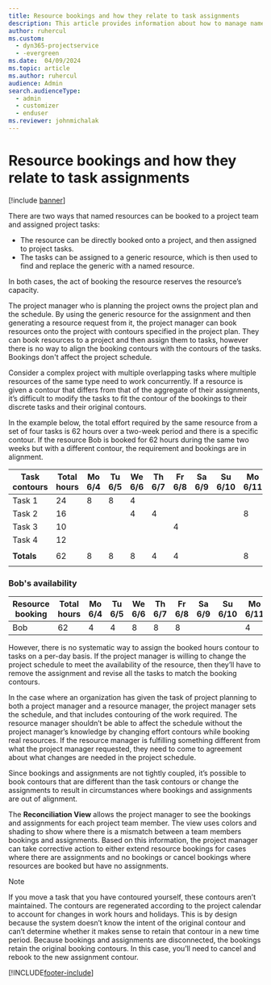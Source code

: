 ```yaml
---
title: Resource bookings and how they relate to task assignments
description: This article provides information about how to manage named resources, resource bookings and task assignments and how they relate to each other.
author: ruhercul
ms.custom: 
  - dyn365-projectservice
  - -evergreen
ms.date:  04/09/2024
ms.topic: article
ms.author: ruhercul
audience: Admin
search.audienceType: 
  - admin
  - customizer
  - enduser
ms.reviewer: johnmichalak
---
```

# Resource bookings and how they relate to task assignments

[!include [banner](../includes/psa-now-project-operations.md)]

There are two ways that named resources can be booked to a project team and assigned project tasks:

- The resource can be directly booked onto a project, and then assigned to project tasks.
- The tasks can be assigned to a generic resource, which is then used to find and replace the generic with a named resource. 

In both cases, the act of booking the resource reserves the resource’s capacity.

The project manager who is planning the project owns the project plan and the schedule. By using the generic resource for the assignment and then generating a resource request from it, the project manager can book resources onto the project with contours specified in the project plan. They can book resources to a project and then assign them to tasks, however there is no way to align the booking contours with the contours of the tasks. Bookings don't affect the project schedule.

Consider a complex project with multiple overlapping tasks where multiple resources of the same type need to work concurrently. If a resource is given a contour that differs from that of the aggregate of their assignments, it’s difficult to modify the tasks to fit the contour of the bookings to their discrete tasks and their original contours.

In the example below, the total effort required by the same resource from a set of four tasks is 62 hours over a two-week period and there is a specific contour. If the resource Bob is booked for 62 hours during the same two weeks but with a different contour, the requirement and bookings are in alignment.

| **Task contours**    | **Total hours** | Mo 6/4 | Tu 6/5 | We 6/6 | Th 6/7 | Fr 6/8 | Sa 6/9 | Su 6/10 | Mo 6/11 | Tu 6/12 | We 6/13 | Th 6/14 | Fr 6/15 |
|----------------------|-----------------|--------|--------|--------|--------|--------|--------|---------|---------|---------|---------|---------|---------|
| Task 1               | 24              | 8      | 8      | 4      |        |        |        |         |         |         | 4       |         |         |
| Task 2               | 16              |        |        | 4      | 4      |        |        |         | 8       |         |         |         |         |
| Task 3               | 10              |        |        |        |        | 4      |        |         |         | 4       |         | 2       |         |
| Task 4               | 12              |        |        |        |        |        |        |         |         |         | 4       |         | 8       |
|                      |                 |        |        |        |        |        |        |         |         |         |         |         |         |
| **Totals**           | 62              | 8      | 8      | 8      | 4      | 4      |        |         | 8       | 4       | 8       | 2       | 8       |
|                      |                 |        |        |        |        |        |        |         |         |         |         |

### Bob's availability
| **Resource   booking** | **Total hours** | Mo 6/4 | Tu 6/5 | We 6/6 | Th 6/7 | Fr 6/8 | Sa 6/9 | Su 6/10 | Mo 6/11 | Tu 6/12 | We 6/13 | Th 6/14 | Fr 6/15 |
|------------------------|-----------------|--------|--------|--------|--------|--------|--------|---------|---------|---------|---------|---------|---------|
| Bob                    | 62              | 4      | 4      | 8      | 8      | 8      |        |         | 4       | 4       | 8       | 8       | 6       |

However, there is no systematic way to assign the booked hours contour to tasks on a per-day basis. If the project manager is willing to change the project schedule to meet the availability of the resource, then they’ll have to remove the assignment and revise all the tasks to match the booking contours.

In the case where an organization has given the task of project planning to both a project manager and a resource manager, the project manager sets the schedule, and that includes contouring of the work required. The resource manager shouldn’t be able to affect the schedule without the project manager’s knowledge by changing effort contours while booking real resources. If the resource manager is fulfilling something different from what the project manager requested, they need to come to agreement about what changes are needed in the project schedule.

Since bookings and assignments are not tightly coupled, it’s possible to book contours that are different than the task contours or change the assignments to result in circumstances where bookings and assignments are out of alignment.

The **Reconciliation View** allows the project manager to see the bookings and assignments for each project team member. The view uses colors and shading to show where there is a mismatch between a team members bookings and assignments. Based on this information, the project manager can take corrective action to either extend resource bookings for cases where there are assignments and no bookings or cancel bookings where resources are booked but have no assignments.

> [!NOTE]
> If you move a task that you have contoured yourself, these contours aren’t maintained. The contours are regenerated according to the project calendar to account for changes in work hours and holidays. This is by design because the system doesn’t know the intent of the original contour and can’t determine whether it makes sense to retain that contour in a new time period. Because bookings and assignments are disconnected, the bookings retain the original booking contours. In this case, you’ll need to cancel and rebook to the new assignment contour.



[!INCLUDE[footer-include](../includes/footer-banner.md)]
